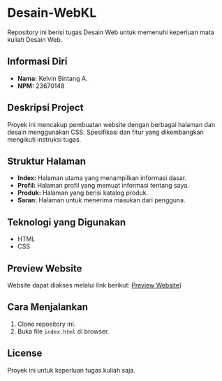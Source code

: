 # Desain-WebKL

Repository ini berisi tugas Desain Web untuk memenuhi keperluan mata kuliah Desain Web.

## Informasi Diri

- **Nama:** Kelvin Bintang A.
- **NPM:** 23670148

## Deskripsi Project

Proyek ini mencakup pembuatan website dengan berbagai halaman dan desain menggunakan CSS. Spesifikasi dan fitur yang dikembangkan mengikuti instruksi tugas.

## Struktur Halaman

- **Index:** Halaman utama yang menampilkan informasi dasar.
- **Profil:** Halaman profil yang memuat informasi tentang saya.
- **Produk:** Halaman yang berisi katalog produk.
- **Saran:** Halaman untuk menerima masukan dari pengguna.

## Teknologi yang Digunakan

- HTML
- CSS

## Preview Website

Website dapat diakses melalui link berikut: [Preview Website]([https://desain-web-kelvin.vercel.app/))

## Cara Menjalankan

1. Clone repository ini.
2. Buka file `index.html` di browser.

## License

Proyek ini untuk keperluan tugas kuliah saja.
